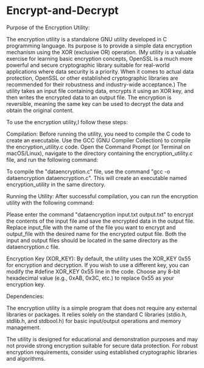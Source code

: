 # Encrypt-and-Decrypt
Purpose of the Encryption Utility:

The encryption utility is a standalone GNU utility developed in C programming language. Its purpose is to provide a simple data encryption mechanism using the XOR (exclusive OR) operation. (My utility is a valuable exercise for learning basic encryption concepts, OpenSSL is a much more powerful and secure cryptographic library suitable for real-world applications where data security is a priority. When it comes to actual data protection, OpenSSL or other established cryptographic libraries are recommended for their robustness and industry-wide acceptance.) The utility takes an input file containing data, encrypts it using an XOR key, and then writes the encrypted data to an output file. The encryption is reversible, meaning the same key can be used to decrypt the data and obtain the original content.


To use the encryption utility,I follow these steps:

Compilation:
Before running the utility, you need to compile the C code to create an executable. Use the GCC (GNU Compiler Collection) to compile the encryption_utility.c code. Open the Command Prompt (or Terminal on macOS/Linux), navigate to the directory containing the encryption_utility.c file, and run the following command:

To compile the "dataencryption.c" file, use the command "gcc -o dataencryption dataencryption.c".
This will create an executable named encryption_utility in the same directory.

Running the Utility:
After successful compilation, you can run the encryption utility with the following command:

Please enter the command "dataencryption input.txt output.txt" to encrypt the contents of the input file and save the encrypted data in the output file.
Replace input_file with the name of the file you want to encrypt and output_file with the desired name for the encrypted output file. Both the input and output files should be located in the same directory as the dataencryption.c file.

Encryption Key (XOR_KEY):
By default, the utility uses the XOR_KEY 0x55 for encryption and decryption. If you wish to use a different key, you can modify the #define XOR_KEY 0x55 line in the code. Choose any 8-bit hexadecimal value (e.g., 0xAB, 0x3C, etc.) to replace 0x55 as your encryption key.

Dependencies:

The encryption utility is a simple program that does not require any external libraries or packages. It relies solely on the standard C libraries (stdio.h, stdlib.h, and stdbool.h) for basic input/output operations and memory management.

The utility is designed for educational and demonstration purposes and may not provide strong encryption suitable for secure data protection. For robust encryption requirements, consider using established cryptographic libraries and algorithms.
